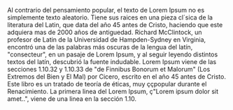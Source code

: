 Al contrario del pensamiento popular, el texto de Lorem Ipsum no es 
simplemente texto aleatorio. Tiene sus raices en una pieza cl´sica de 
la literatura del Latin, que data del año 45 antes de Cristo, haciendo 
que este adquiera mas de 2000 años de antiguedad. Richard McClintock, 
un profesor de Latin de la Universidad de Hampden-Sydney en Virginia, 
encontró una de las palabras más oscuras de la lengua del latín, 
"consecteur", en un pasaje de Lorem Ipsum, y al seguir leyendo 
distintos textos del latín, descubrió la fuente indudable. Lorem Ipsum 
viene de las secciones 1.10.32 y 1.10.33 de "de Finnibus Bonorum et 
Malorum" (Los Extremos del Bien y El Mal) por Cicero, escrito en el año 
45 antes de Cristo. Este libro es un tratado de teoría de éticas, muy 
ççpopular durante el Renacimiento. La primera linea del Lorem Ipsum, 
ç"Lorem ipsum dolor sit amet..", viene de una linea en la sección 1.10.